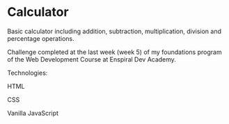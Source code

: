 # Calculator

Basic calculator including addition, subtraction, multiplication, division and percentage operations.

Challenge completed at the last week (week 5) of my foundations program of the Web Development Course at Enspiral Dev Academy.

Technologies:

HTML

CSS

Vanilla JavaScript
